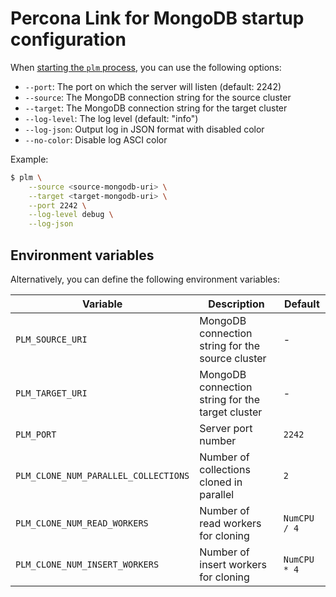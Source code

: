 # Percona Link for MongoDB startup configuration

When [starting the `plm` process](start-plm.md), you can use the following options:

- `--port`: The port on which the server will listen (default: 2242)
- `--source`: The MongoDB connection string for the source cluster
- `--target`: The MongoDB connection string for the target cluster
- `--log-level`: The log level (default: "info")
- `--log-json`: Output log in JSON format with disabled color
- `--no-color`: Disable log ASCI color

Example:

```{.bash data-prompt="$"}
$ plm \
    --source <source-mongodb-uri> \
    --target <target-mongodb-uri> \
    --port 2242 \
    --log-level debug \
    --log-json
```

## Environment variables

Alternatively, you can define the following environment variables:

| Variable | Description | Default |
|----------|-------------|---------|
| `PLM_SOURCE_URI` | MongoDB connection string for the source cluster | - |
| `PLM_TARGET_URI` | MongoDB connection string for the target cluster | - |
| `PLM_PORT` | Server port number | `2242` |
| `PLM_CLONE_NUM_PARALLEL_COLLECTIONS` | Number of collections cloned in parallel | `2` |
| `PLM_CLONE_NUM_READ_WORKERS` | Number of read workers for cloning | `NumCPU / 4` |
| `PLM_CLONE_NUM_INSERT_WORKERS` | Number of insert workers for cloning | `NumCPU * 4` |
